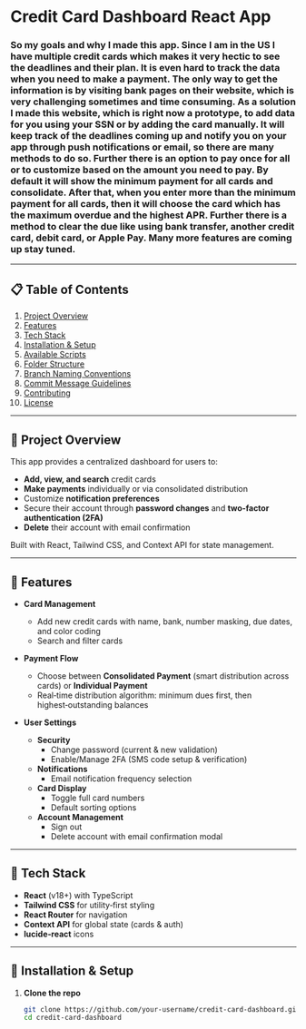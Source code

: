 # Credit Card Dashboard React App

### So my goals and why I made this app. Since I am in the US I have multiple credit cards which makes it very hectic to see the deadlines and their plan. It is even hard to track the data when you need to make a payment. The only way to get the information is by visiting bank pages on their website, which is very challenging sometimes and time consuming. As a solution I made this website, which is right now a prototype, to add data for you using your SSN or by adding the card manually. It will keep track of the deadlines coming up and notify you on your app through push notifications or email, so there are many methods to do so. Further there is an option to pay once for all or to customize based on the amount you need to pay. By default it will show the minimum payment for all cards and consolidate. After that, when you enter more than the minimum payment for all cards, then it will choose the card which has the maximum overdue and the highest APR. Further there is a method to clear the due like using bank transfer, another credit card, debit card, or Apple Pay. Many more features are coming up stay tuned.
---

## 📋 Table of Contents

1. [Project Overview](#project-overview)  
2. [Features](#features)  
3. [Tech Stack](#tech-stack)  
4. [Installation & Setup](#installation--setup)  
5. [Available Scripts](#available-scripts)  
6. [Folder Structure](#folder-structure)  
7. [Branch Naming Conventions](#branch-naming-conventions)  
8. [Commit Message Guidelines](#commit-message-guidelines)  
9. [Contributing](#contributing)  
10. [License](#license)  

---

## 📝 Project Overview

This app provides a centralized dashboard for users to:

- **Add, view, and search** credit cards  
- **Make payments** individually or via consolidated distribution  
- Customize **notification preferences**  
- Secure their account through **password changes** and **two‑factor authentication (2FA)**  
- **Delete** their account with email confirmation  

Built with React, Tailwind CSS, and Context API for state management.

---

## 🚀 Features

- **Card Management**  
  - Add new credit cards with name, bank, number masking, due dates, and color coding  
  - Search and filter cards  

- **Payment Flow**  
  - Choose between **Consolidated Payment** (smart distribution across cards) or **Individual Payment**  
  - Real‑time distribution algorithm: minimum dues first, then highest‑outstanding balances  

- **User Settings**  
  - **Security**  
    - Change password (current & new validation)  
    - Enable/Manage 2FA (SMS code setup & verification)  
  - **Notifications**  
    - Email notification frequency selection  
  - **Card Display**  
    - Toggle full card numbers  
    - Default sorting options  
  - **Account Management**  
    - Sign out  
    - Delete account with email confirmation modal  

---

## 🧰 Tech Stack

- **React** (v18+) with TypeScript  
- **Tailwind CSS** for utility‑first styling  
- **React Router** for navigation  
- **Context API** for global state (cards & auth)  
- **lucide‑react** icons  

---

## 🔧 Installation & Setup

1. **Clone the repo**  
   ```bash
   git clone https://github.com/your‑username/credit‑card‑dashboard.git
   cd credit‑card‑dashboard
